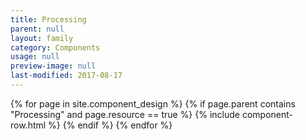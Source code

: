 ```yaml
---
title: Processing
parent: null
layout: family
category: Components
usage: null
preview-image: null
last-modified: 2017-08-17
---
```


{% for page in site.component_design %}
  {% if page.parent contains "Processing" and page.resource == true %}
{% include component-row.html %}
  {% endif %}
{% endfor %}
